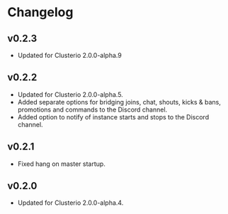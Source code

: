 # Changelog

## v0.2.3

- Updated for Clusterio 2.0.0-alpha.9

## v0.2.2

- Updated for Clusterio 2.0.0-alpha.5.
- Added separate options for bridging joins, chat, shouts, kicks & bans, promotions and commands to the Discord channel.
- Added option to notify of instance starts and stops to the Discord channel.

## v0.2.1

- Fixed hang on master startup.

## v0.2.0

- Updated for Clusterio 2.0.0-alpha.4.
